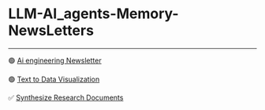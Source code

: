 # LLM-AI_agents-Memory-NewsLetters

---

🟢 [Ai engineering Newsletter](https://aiengineering.beehiiv.com/)

🟢 [Text to Data Visualization](https://github.com/Canner/WrenAI)

✅ [Synthesize Research Documents](https://github.com/bytedance/Dolphin?utm_source=aiengineering.beehiiv.com&utm_medium=referral&utm_campaign=turn-pdfs-into-clean-llm-ready-data)
